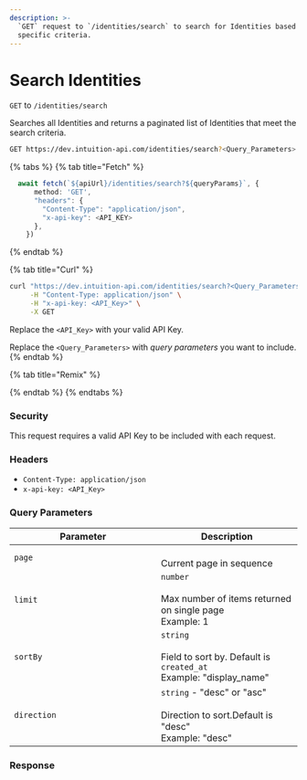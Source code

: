 ```yaml
---
description: >-
  `GET` request to `/identities/search` to search for Identities based on
  specific criteria.
---
```


# Search Identities

`GET` to `/identities/search`

Searches all Identities and returns a paginated list of Identities that meet the search criteria.

```bash
GET https://dev.intuition-api.com/identities/search?<Query_Parameters>
```

{% tabs %}
{% tab title="Fetch" %}
```typescript
  await fetch(`${apiUrl}/identities/search?${queryParams}`, {
      method: 'GET',
      "headers": {
        "Content-Type": "application/json",
        "x-api-key": <API_KEY>
      },
    })
```
{% endtab %}

{% tab title="Curl" %}
```bash
curl "https://dev.intuition-api.com/identities/search?<Query_Parameters>" \
     -H "Content-Type: application/json" \
     -H "x-api-key: <API_Key>" \
     -X GET
```

Replace the `<API_Key>` with your valid API Key.

Replace the `<Query_Parameters>` with _query parameters_ you want to include.
{% endtab %}

{% tab title="Remix" %}

{% endtab %}
{% endtabs %}

### Security

This request requires a valid API Key to be included with each request.

### Headers

* `Content-Type: application/json`
* `x-api-key: <API_Key>`

### Query Parameters

<table><thead><tr><th width="241">Parameter</th><th>Description</th></tr></thead><tbody><tr><td><code>page</code></td><td><br>Current page in sequence</td></tr><tr><td><code>limit</code></td><td><code>number</code><br><br>Max number of items returned on single page<br>Example: 1</td></tr><tr><td><code>sortBy</code></td><td><code>string</code> <br><br>Field to sort by. Default is <code>created_at</code><br>Example: "display_name"</td></tr><tr><td><code>direction</code></td><td><code>string</code> - "desc" or "asc"<br><br>Direction to sort.Default is "desc"<br>Example: "desc"</td></tr></tbody></table>

### Response
